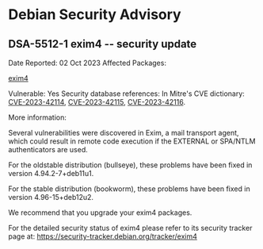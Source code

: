 
Debian Security Advisory
========================


DSA-5512-1 exim4 -- security update
-----------------------------------



Date Reported:
02 Oct 2023
Affected Packages:

[exim4](https://packages.debian.org/src:exim4)

Vulnerable:
Yes
Security database references:
In Mitre's CVE dictionary: [CVE-2023-42114](https://security-tracker.debian.org/tracker/CVE-2023-42114), [CVE-2023-42115](https://security-tracker.debian.org/tracker/CVE-2023-42115), [CVE-2023-42116](https://security-tracker.debian.org/tracker/CVE-2023-42116).  

More information:

Several vulnerabilities were discovered in Exim, a mail transport agent,
which could result in remote code execution if the EXTERNAL or SPA/NTLM
authenticators are used.


For the oldstable distribution (bullseye), these problems have been fixed
in version 4.94.2-7+deb11u1.


For the stable distribution (bookworm), these problems have been fixed in
version 4.96-15+deb12u2.


We recommend that you upgrade your exim4 packages.


For the detailed security status of exim4 please refer to its security
tracker page at:
<https://security-tracker.debian.org/tracker/exim4>





